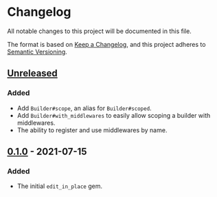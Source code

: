 # Changelog
All notable changes to this project will be documented in this file.

The format is based on [Keep a Changelog](https://keepachangelog.com/en/1.0.0/),
and this project adheres to [Semantic Versioning](https://semver.org/spec/v2.0.0.html).

## [Unreleased]
### Added
- Add `Builder#scope`, an alias for `Builder#scoped`.
- Add `Builder#with_middlewares` to easily allow scoping a builder with middlewares.
- The ability to register and use middlewares by name.

## [0.1.0] - 2021-07-15
### Added
- The initial `edit_in_place` gem.

[Unreleased]: https://github.com/jacoblockard99/edit_in_place/compare/v0.1.0...HEAD
[0.1.0]: https://github.com/jacoblockard99/edit_in_place/releases/tag/v0.1.0
